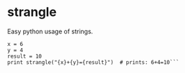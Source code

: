 # strangle
Easy python usage of strings.
```from strangle import strangle
x = 6
y = 4
result = 10
print strangle("{x}+{y}={result}")  # prints: 6+4=10```
